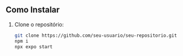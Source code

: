 
## Como Instalar

1. Clone o repositório:
   ```bash
   git clone https://github.com/seu-usuario/seu-repositorio.git
   npm i 
   npx expo start
